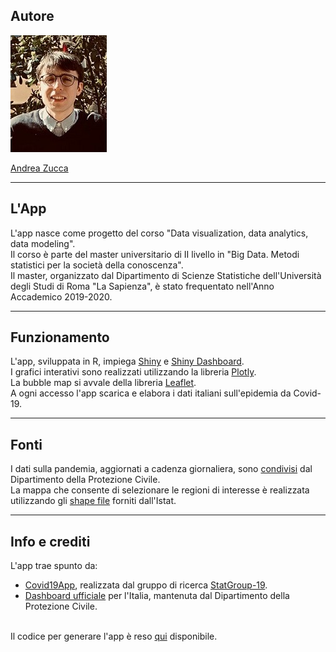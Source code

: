 ## Autore

![](img/author_andrea.jpg)

[Andrea Zucca](https://www.linkedin.com/in/andrea-zucca-62b6a6174/)
_____________________________________________________________________________________________________________________________________________________
## L'App
L'app nasce come progetto del corso "Data visualization, data analytics, data modeling".<br/>
Il corso è parte del master universitario di II livello in "Big Data. Metodi statistici per la società della conoscenza".<br/>
Il master, organizzato dal Dipartimento di Scienze Statistiche dell'Università degli Studi di Roma "La Sapienza", è stato frequentato nell'Anno Accademico 2019-2020.
_____________________________________________________________________________________________________________________________________________________

## Funzionamento
L'app, sviluppata in R, impiega [Shiny](https://shiny.posit.co/) e [Shiny Dashboard](https://rstudio.github.io/shinydashboard/).<br/>
I grafici interativi sono realizzati utilizzando la libreria [Plotly](https://plotly.com/r/).<br/>
La bubble map si avvale della libreria [Leaflet](https://rstudio.github.io/leaflet/).<br/>
A ogni accesso l'app scarica e elabora i dati italiani sull'epidemia da Covid-19.
_____________________________________________________________________________________________________________________________________________________

## Fonti
I dati sulla pandemia, aggiornati a cadenza giornaliera, sono [condivisi](https://github.com/pcm-dpc/COVID-19) dal Dipartimento della Protezione Civile.<br/>
La mappa che consente di selezionare le regioni di interesse è realizzata utilizzando gli [shape file](https://www.istat.it/it/archivio/222527) forniti dall'Istat.
_____________________________________________________________________________________________________________________________________________________

## Info e crediti
L'app trae spunto da:

* [Covid19App](https://github.com/minmar94/StatGroup19-Covid19App), realizzata dal gruppo di ricerca [StatGroup-19](https://www.uniroma1.it/it/notizia/statgroup-19). 
* [Dashboard ufficiale](https://mappe.protezionecivile.gov.it/it/mappe-e-dashboards-emergenze/dashboards-coronavirus/) per l'Italia, mantenuta dal Dipartimento della Protezione Civile. <br/> <br/>

Il codice per generare l'app è reso [qui](https://github.com/an-zucca/covid-19-dashboard) disponibile.